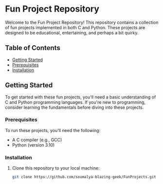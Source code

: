 # Fun Project Repository

Welcome to the Fun Project Repository! This repository contains a collection of fun projects implemented in both C and Python. These projects are designed to be educational, entertaining, and perhaps a bit quirky.

## Table of Contents

- [Getting Started](#getting-started)
- [Prerequisites](#prerequisits)
- [Installation](#installation)

## Getting Started

To get started with these fun projects, you'll need a basic understanding of C and Python programming languages. If you're new to programming, consider learning the fundamentals before diving into these projects.

### Prerequisites

To run these projects, you'll need the following:

- A C compiler (e.g., GCC)
- Python (version 3.10)

### Installation

1. Clone this repository to your local machine:

   ```sh
   git clone https://github.com/soumalya-blazing-geek/FunProjects.git
